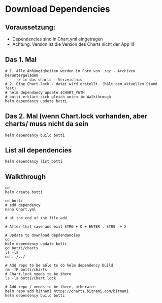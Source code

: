 # Download Dependencies 

## Voraussetzung: 

  * Dependencies sind in Chart.yml eingetragen 
  * Achtung: Version ist die Version des Charts nicht der App !!! 

## Das 1. Mal 

```
# 1. Alle Abhängigkeiten werden in Form von .tgz - Archiven heruntergeladen
     -> in das charts - Verzeichnis
# 2. Eine Chart.lock - datei wird erstellt. (hält den aktuellen Stand fest)
# helm dependancy update $CHART_PATH
# botti erklärt sich gleich unten im Walkthrough 
helm dependancy update botti 
```

## Das 2. Mal (wenn Chart.lock vorhanden, aber charts/ muss nicht da sein 

```
helm dependancy build botti 
```

## List all dependencies 

```
helm dependancy list botti
```


## Walkthrough 

```
cd
helm create botti
```

```
cd botti
# add dependency
nano Chart.yml
```

```
# at the end of the file add

# After that save and exit STRG + O + ENTER , STRG  + X
```

```
# Update to download depdendancies 
cd ..
helm dependency update botti 
cd botti/charts
ls -la
cd ../../
```

```
# Add repo to be able to do helm dependency build
rm -fR botti/charts
# Chart.lock needs to be there
ls -la botti/Chart.lock

# Add repo / needs to be there, otherwice 
helm repo add bitnami https://charts.bitnami.com/bitnami
helm dependency build botti
```

